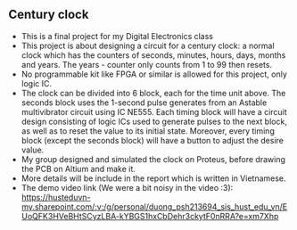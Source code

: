 ## Century clock
- This is a final project for my Digital Electronics class
- This project is about designing a circuit for a century clock: a normal clock which has the counters of seconds, minutes, hours, days, months and years. The years - counter only counts from 1 to 99 then resets.
- No programmable kit like FPGA or similar is allowed for this project, only logic IC.
- The clock can be divided into 6 block, each for the time unit above. The seconds block uses the 1-second pulse generates from an Astable multivibrator circuit using IC NE555. Each timing block will have a circuit design consisting of logic ICs used to generate pulses to the next block, as well as to reset the value to its initial state. Moreover, every timing block (except the seconds block) will have a button to adjust the desire value.
- My group designed and simulated the clock on Proteus, before drawing the PCB on Altium and make it.
- More details will be include in the report which is written in Vietnamese.
- The demo video link (We were a bit noisy in the video :3): https://husteduvn-my.sharepoint.com/:v:/g/personal/duong_psh213694_sis_hust_edu_vn/EUoQFK3HVeBHtSCyzLBA-kYBGS1hxCbDehr3ckytF0nRRA?e=xm7Xhp
